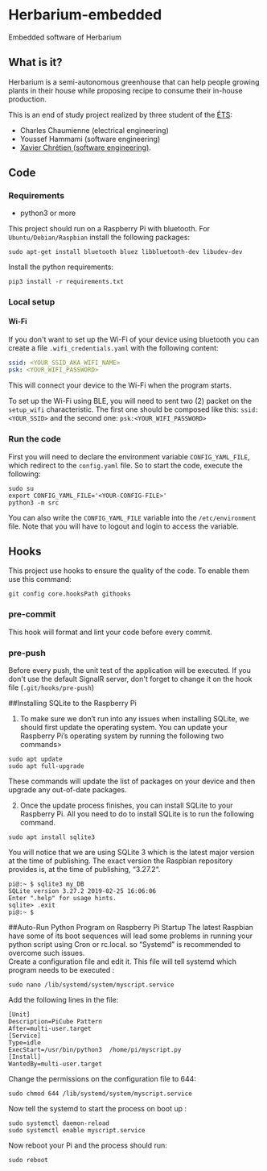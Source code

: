 # Herbarium-embedded
Embedded software of Herbarium 

## What is it?

Herbarium is a semi-autonomous greenhouse that can help people growing plants in their house while proposing recipe to consume their in-house production.

This is an end of study project realized by three student of the [ÉTS](etsmtl.ca): 

- Charles Chaumienne (electrical engineering)
- Youssef Hammami (software engineering)
- [Xavier Chrétien (software engineering)](https://github.com/apomalyn).

## Code

### Requirements

- python3 or more

This project should run on a Raspberry Pi with bluetooth. For `Ubuntu/Debian/Raspbian`
install the following packages:

```shell
sudo apt-get install bluetooth bluez libbluetooth-dev libudev-dev
```

Install the python requirements:

```shell
pip3 install -r requirements.txt
```

### Local setup

#### Wi-Fi

If you don't want to set up the Wi-Fi of your device using bluetooth you can create a file `.wifi_credentials.yaml`
with the following content:

```yaml
ssid: <YOUR_SSID_AKA_WIFI_NAME>
psk: <YOUR_WIFI_PASSWORD>
```

This will connect your device to the Wi-Fi when the program starts.

To set up the Wi-Fi using BLE, you will need to sent two (2) packet on the `setup_wifi` characteristic.
The first one should be composed like this: `ssid:<YOUR_SSID>` and the second one: `psk:<YOUR_WIFI_PASSWORD>`

### Run the code

First you will need to declare the environment variable `CONFIG_YAML_FILE`,
which redirect to the `config.yaml` file. So to start the code, execute the following:

```shell
sudo su
export CONFIG_YAML_FILE='<YOUR-CONFIG-FILE>'
python3 -m src
```
You can also write the `CONFIG_YAML_FILE` variable into the `/etc/environment` file.
Note that you will have to logout and login to access the variable.

## Hooks

This project use hooks to ensure the quality of the code. To enable them use this command:

```shell
git config core.hooksPath githooks
```

### pre-commit

This hook will format and lint your code before every commit.

### pre-push

Before every push, the unit test of the application will be executed.
If you don't use the default SignalR server, don't forget to change it on the hook file (`.git/hooks/pre-push`)

##Installing SQLite to the Raspberry Pi
1. To make sure we don’t run into any issues when installing SQLite, we should first update the operating system.
You can update your Raspberry Pi’s operating system by running the following two commands>
```shell
sudo apt update
sudo apt full-upgrade
```
These commands will update the list of packages on your device and then upgrade any out-of-date packages.

2. Once the update process finishes, you can install SQLite to your Raspberry Pi.
All you need to do to install SQLite is to run the following command.

```shell
sudo apt install sqlite3
```
You will notice that we are using SQLite 3  which is the latest major version at the time of publishing.
The exact version the Raspbian repository provides is, at the time of publishing, “3.27.2“.
```shell
pi@:~ $ sqlite3 my_DB
SQLite version 3.27.2 2019-02-25 16:06:06
Enter ".help" for usage hints.
sqlite> .exit
pi@:~ $
```
##Auto-Run Python Program on Raspberry Pi Startup
The latest Raspbian have some of its boot sequences will lead some problems in running your python script using Cron or rc.local. so  “Systemd” is recommended to overcome such issues.  
Create a configuration file and edit it. This file will tell systemd which program needs to be executed :
```shell
sudo nano /lib/systemd/system/myscript.service
```
Add the following lines in the file:
```shell
[Unit]
Description=PiCube Pattern
After=multi-user.target
[Service]
Type=idle
ExecStart=/usr/bin/python3  /home/pi/myscript.py
[Install]
WantedBy=multi-user.target
```
Change the permissions on the configuration file to 644:
```shell
sudo chmod 644 /lib/systemd/system/myscript.service
```
Now tell the systemd to start the process on boot up :
```shell
sudo systemctl daemon-reload
sudo systemctl enable myscript.service
```
Now reboot your Pi and the process should run:
```shell
sudo reboot
```
